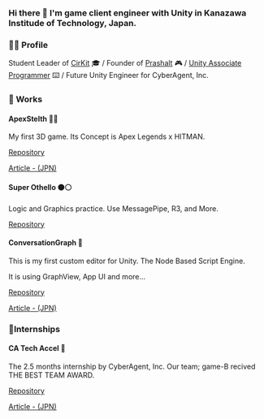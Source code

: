 ### Hi there 👋 I'm game client engineer with Unity in Kanazawa Institude of Technology, Japan.

### 🏃‍♂️ Profile
Student Leader of [CirKit](https://twitter.com/CirKit_CO) 🎓 / Founder of [Prashalt](https://twitter.com/PrashaltGame) 🎮 / [Unity Associate Programmer](https://www.credly.com/badges/fc4028af-74a0-4035-8144-a0f62485eb86/public_url) ⌨️ / Future Unity Engineer for CyberAgent, Inc.

### 🔭 Works
#### ApexStelth 🥷🏾
My first 3D game. Its Concept is Apex Legends x HITMAN.

[Repository](https://github.com/AtsuAtsu0120/ApexStelth)

[Article - (JPN)](https://qiita.com/AtsuAtsu0120/items/e7e51b9c1925d5101e0d)

#### Super Othello ⚫⚪
Logic and Graphics practice. Use MessagePipe, R3, and More.

[Repository](https://github.com/AtsuAtsu0120/SuperOthello)

#### ConversationGraph 💬
This is my first custom editor for Unity.
The Node Based Script Engine.

It is using GraphView, App UI and more...

[Repository](https://github.com/PrashaltGames/Unity-ConversationGraph)

[Article - (JPN)](https://qiita.com/AtsuAtsu0120/items/93b05d200fb1481d0bbc)

### 🏢Internships
#### CA Tech Accel 👟
The 2.5 months internship by CyberAgent, Inc.
Our team; game-B recived THE BEST TEAM AWARD. 

[Repository](https://github.com/AtsuAtsu0120/AtsuAtsu0120-Tech-Accel_2023-2024)

[Article - (JPN)](https://qiita.com/AtsuAtsu0120/items/534fefc8fd0b5b3c70c1)

<!--
**AtsuAtsu0120/AtsuAtsu0120** is a ✨ _special_ ✨ repository because its `README.md` (this file) appears on your GitHub profile.

Here are some ideas to get you started:

- 🔭 I’m currently working on ...
- 🌱 I’m currently learning ...
- 👯 I’m looking to collaborate on ...
- 🤔 I’m looking for help with ...
- 💬 Ask me about ...
- 📫 How to reach me: ...
- 😄 Pronouns: ...
- ⚡ Fun fact: ...
-->
